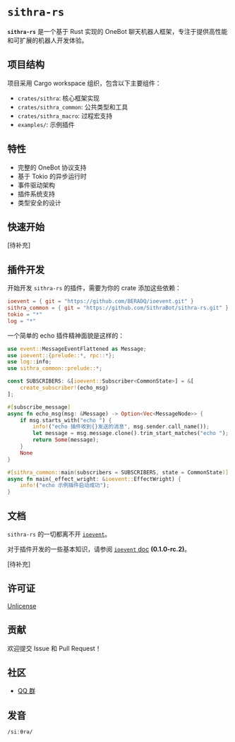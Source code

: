 # **`sithra-rs`**

**`sithra-rs`** 是一个基于 Rust 实现的 OneBot 聊天机器人框架，专注于提供高性能和可扩展的机器人开发体验。

## 项目结构

项目采用 Cargo workspace 组织，包含以下主要组件：

- `crates/sithra`: 核心框架实现
- `crates/sithra_common`: 公共类型和工具
- `crates/sithra_macro`: 过程宏支持
- `examples/`: 示例插件

## 特性

- 完整的 OneBot 协议支持
- 基于 Tokio 的异步运行时
- 事件驱动架构
- 插件系统支持
- 类型安全的设计

## 快速开始

[待补充]

## 插件开发

开始开发 `sithra-rs` 的插件，需要为你的 crate 添加这些依赖：

```toml
ioevent = { git = "https://github.com/BERADQ/ioevent.git" }
sithra_common = { git = "https://github.com/SithraBot/sithra-rs.git" }
tokio = "*"
log = "*"
```

一个简单的 echo 插件精神面貌是这样的：

```rust
use event::MessageEventFlattened as Message;
use ioevent::{prelude::*, rpc::*};
use log::info;
use sithra_common::prelude::*;

const SUBSCRIBERS: &[ioevent::Subscriber<CommonState>] = &[
    create_subscriber!(echo_msg)
];

#[subscribe_message]
async fn echo_msg(msg: &Message) -> Option<Vec<MessageNode>> {
    if msg.starts_with("echo ") {
        info!("echo 插件收到{}发送的消息", msg.sender.call_name());
        let message = msg.message.clone().trim_start_matches("echo ");
        return Some(message);
    }
    None
}

#[sithra_common::main(subscribers = SUBSCRIBERS, state = CommonState)]
async fn main(_effect_wright: &ioevent::EffectWright) {
    info!("echo 示例插件启动成功");
}
```

## 文档

`sithra-rs` 的一切都离不开 [`ioevent`](https://github.com/BERADQ/ioevent)。

对于插件开发的一些基本知识，请参阅 [`ioevent` doc](https://docs.rs/ioevent/latest/ioevent/) **(0.1.0-rc.2)**。

[待补充]

## 许可证

[Unlicense](https://github.com/SithraBot/sithra-rs/blob/main/LICENSE)

## 贡献

欢迎提交 Issue 和 Pull Request！

## 社区

- [QQ 群](https://qm.qq.com/q/XtORRK5Ruk)

## 发音

`/siːθrə/`